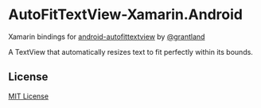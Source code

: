 # AutoFitTextView-Xamarin.Android
Xamarin bindings for [android-autofittextview](https://github.com/grantland/android-autofittextview) by [@grantland](https://github.com/grantland)

A TextView that automatically resizes text to fit perfectly within its bounds.

## License
[MIT License](https://github.com/akamud/AutoFitTextView-Xamarin/blob/master/LICENSE)

